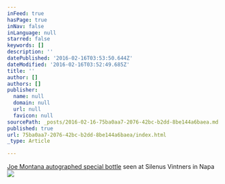 ```yaml
---
inFeed: true
hasPage: true
inNav: false
inLanguage: null
starred: false
keywords: []
description: ''
datePublished: '2016-02-16T03:53:50.644Z'
dateModified: '2016-02-16T03:52:49.685Z'
title: ''
author: []
authors: []
publisher:
  name: null
  domain: null
  url: null
  favicon: null
sourcePath: _posts/2016-02-16-75ba0aa7-2076-42bc-b2dd-8be144a6baea.md
published: true
url: 75ba0aa7-2076-42bc-b2dd-8be144a6baea/index.html
_type: Article

---
```

[Joe Montana autographed special bottle][0] seen at Silenus Vintners in Napa
![](https://the-grid-user-content.s3-us-west-2.amazonaws.com/3f834f3d-a290-4f04-abe4-9a3c833827ce.jpg)

[0]: http://www.silenusvintners.com/product/Jana-2012-Cabernet-Sauvignon-Autographed?pageID=66934D8E-0770-1641-8BA8-340C11DFBA02&sortBy=DisplayOrder&maxRows=6&